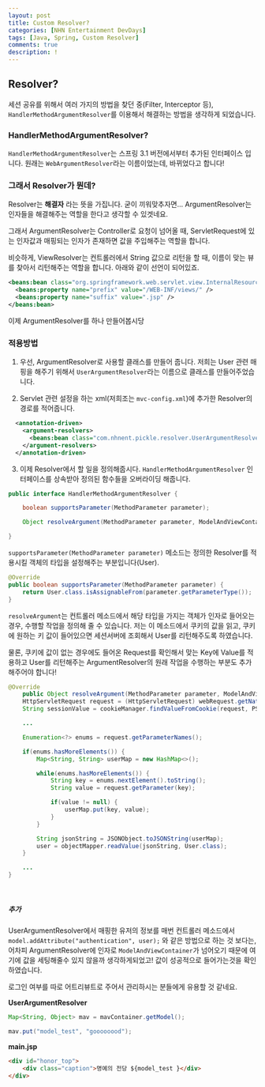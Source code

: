 ```yaml
---
layout: post
title: Custom Resolver?
categories: [NHN Entertainment DevDays]
tags: [Java, Spring, Custom Resolver]
comments: true
description: !
---
```


## Resolver? ##

세션 공유를 위해서 여러 가지의 방법을 찾던 중(Filter, Interceptor 등), `HandlerMethodArgumentResolver`를 이용해서 해결하는 방법을 생각하게 되었습니다.

### HandlerMethodArgumentResolver? ###

`HandlerMethodArgumentResolver`는 스프링 3.1 버전에서부터 추가된 인터페이스 입니다. 원래는 `WebArgumentResolver`라는 이름이었는데, 바뀌었다고 합니다!

### 그래서 Resolver가 뭔데? ###

Resolver는 **해결자** 라는 뜻을 가집니다. 굳이 끼워맞추자면... ArgumentResolver는 인자들을 해결해주는 역할을 한다고 생각할 수 있겟네요.

그래서 ArgumentResolver는 Controller로 요청이 넘어올 때, ServletRequest에 있는 인자값과 매핑되는 인자가 존재하면 값을 주입해주는 역할을 합니다.

비슷하게, ViewResolver는 컨트롤러에서 String 값으로 리턴을 할 때, 이름이 맞는 뷰를 찾아서 리턴해주는 역할을 합니다. 아래와 같이 선언이 되어있죠.

```xml
<beans:bean class="org.springframework.web.servlet.view.InternalResourceViewResolver">
  <beans:property name="prefix" value="/WEB-INF/views/" />
  <beans:property name="suffix" value=".jsp" />
</beans:bean>
```

이제 ArgumentResolver를 하나 만들어봅시당

### 적용방법 ###

1. 우선, ArgumentResolver로 사용할 클래스를 만들어 줍니다. 저희는 User 관련 매핑을 해주기 위해서 `UserArgumentResolver`라는 이름으로 클래스를 만들어주었습니다.

2. Servlet 관련 설정을 하는 xml(저희조는 `mvc-config.xml`)에 추가한 Resolver의 경로를 적어줍니다.

```xml
  <annotation-driven>
    <argument-resolvers>
      <beans:bean class="com.nhnent.pickle.resolver.UserArgumentResolver"/>
    </argument-resolvers>
  </annotation-driven>
```

3. 이제 Resolver에서 할 일을 정의해줍시다. `HandlerMethodArgumentResolver` 인터페이스를 상속받아 정의된 함수들을 오버라이딩 해줍니다.

```java
public interface HandlerMethodArgumentResolver {

    boolean supportsParameter(MethodParameter parameter);

    Object resolveArgument(MethodParameter parameter, ModelAndViewContainer mavContainer, NativeWebRequest webRequest, WebDataBinderFactory binderFactory) throws Exception;

}
```
`supportsParameter(MethodParameter parameter)` 메소드는 정의한 Resolver를 적용시킬 객체의 타입을 설정해주는 부분입니다(User).

```java
@Override
public boolean supportsParameter(MethodParameter parameter) {
    return User.class.isAssignableFrom(parameter.getParameterType());
}
```

`resolveArgument`는 컨트롤러 메소드에서 해당 타입을 가지는 객체가 인자로 들어오는 경우, 수행할 작업을 정의해 줄 수 있습니다. 저는 이 메소드에서 쿠키의 값을 읽고, 쿠키에 원하는 키 값이 들어있으면 세션서버에 조회해서 User를 리턴해주도록 하였습니다.

물론, 쿠키에 값이 없는 경우에도 들어온 Request를 확인해서 맞는 Key에 Value를 적용하고 User를 리턴해주는 ArgumentResolver의 원래 작업을 수행하는 부분도 추가해주어야 합니다!

```java
@Override
    public Object resolveArgument(MethodParameter parameter, ModelAndViewContainer mavContainer, NativeWebRequest webRequest, WebDataBinderFactory binderFactory) throws Exception {
    HttpServletRequest request = (HttpServletRequest) webRequest.getNativeRequest();
    String sessionValue = cookieManager.findValueFromCookie(request, PSESSION_NAME);

    ...

    Enumeration<?> enums = request.getParameterNames();

    if(enums.hasMoreElements()) {
        Map<String, String> userMap = new HashMap<>();

        while(enums.hasMoreElements()) {
            String key = enums.nextElement().toString();
            String value = request.getParameter(key);

            if(value != null) {
                userMap.put(key, value);
            }
        }

        String jsonString = JSONObject.toJSONString(userMap);
        user = objectMapper.readValue(jsonString, User.class);
    }

    ...
}
```

<br>

##### 추가 #####

UserArgumentResolver에서 매핑한 유저의 정보를 매번 컨트롤러 메소드에서 `model.addAttribute("authentication", user);` 와 같은 방법으로 하는 것 보다는, 어차피 ArgumentResolver에 인자로 `ModelAndViewContainer`가 넘어오기 때문에 여기에 값을 세팅해줄수 있지 않을까 생각하게되었고! 값이 성공적으로 들어가는것을 확인하였습니다.

로그인 여부를 따로 어트리뷰트로 주어서 관리하시는 분들에게 유용할 것 같네요.


**UserArgumentResolver**
```java
Map<String, Object> mav = mavContainer.getModel();

mav.put("model_test", "goooooood");
```

**main.jsp**
```html
<div id="honor_top">
    <div class="caption">명예의 전당 ${model_test }</div>
</div>
```
